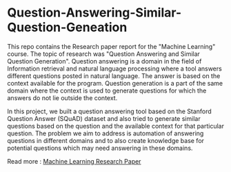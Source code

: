 # Question-Answering-Similar-Question-Geneation

This repo contains the Research paper report for the "Machine Learning" course. The topic of research was "Question Answering and Similar Question Generation". Question answering is a domain in the field of Information retrieval and natural language processing where a tool answers different questions posted in natural language. The
answer is based on the context available for the program. Question generation is a part of the same domain where the
context is used to generate questions for which the answers do not lie outside the context. 

In this project, we built a question answering tool based on
the Stanford Question Answer (SQuAD) dataset and also tried
to generate similar questions based on the question and the
available context for that particular question. The problem
we aim to address is automation of answering questions in different
domains and to also create knowledge base for potential
questions which may need answering in these domains.

Read more : [Machine Learning Research Paper](./Machine_Learning_Research_Paper.pdf)
